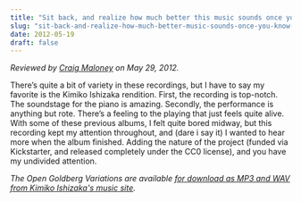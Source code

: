 ```yaml
---
title: "Sit back, and realize how much better this music sounds once you know that you can share it with your friends."
slug: "sit-back-and-realize-how-much-better-music-sounds-once-you-know-you-can-share-it-your-friends"
date: 2012-05-19
draft: false
---
```

*Reviewed by [Craig Maloney](http://decafbad.net/2012/05/29/variations-of-goldberg-variations/) on May 29, 2012.*

There’s quite a bit of variety in these recordings, but I have to say my favorite is the Kimiko Ishizaka rendition. First, the recording is top-notch. The soundstage for the piano is amazing. Secondly, the performance is anything but rote. There’s a feeling to the playing that just feels quite alive. With some of these previous albums, I felt quite bored midway, but this recording kept my attention throughout, and (dare i say it) I wanted to hear more when the album finished. Adding the nature of the project (funded via Kickstarter, and released completely under the CC0 license), and you have my undivided attention.


<em>The Open Goldberg Variations are available [for download as MP3 and WAV from Kimiko Ishizaka's music site](https://music.kimiko-piano.com).</em>

